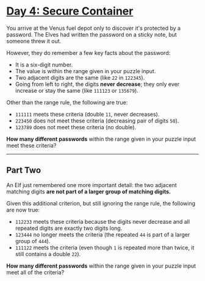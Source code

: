 # [Day 4: Secure Container](https://adventofcode.com/2019/day/4)

You arrive at the Venus fuel depot only to discover it's protected by a password. The Elves had written the password on a sticky note, but someone threw it out.

However, they do remember a few key facts about the password:

- It is a six-digit number.
- The value is within the range given in your puzzle input.
- Two adjacent digits are the same (like `22` in `122345`).
- Going from left to right, the digits **never decrease**; they only ever increase or stay the same (like `111123` or `135679`).

Other than the range rule, the following are true:

- `111111` meets these criteria (double `11`, never decreases).
- `223450` does not meet these criteria (decreasing pair of digits `50`).
- `123789` does not meet these criteria (no double).

**How many different passwords** within the range given in your puzzle input meet these criteria?

---

## Part Two

An Elf just remembered one more important detail: the two adjacent matching digits **are not part of a larger group of matching digits.**

Given this additional criterion, but still ignoring the range rule, the following are now true:

- `112233` meets these criteria because the digits never decrease and all repeated digits are exactly two digits long.
- `123444` no longer meets the criteria (the repeated `44` is part of a larger group of `444`).
- `111122` meets the criteria (even though `1` is repeated more than twice, it still contains a double `22`).

**How many different passwords** within the range given in your puzzle input meet all of the criteria?
